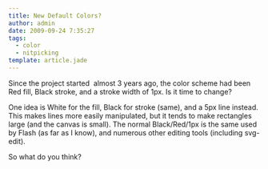 ```yaml
---
title: New Default Colors?
author: admin
date: 2009-09-24 7:35:27
tags: 
  - color
  - nitpicking
template: article.jade
---
```


Since the project started  almost 3 years ago, the color scheme had been Red fill, Black stroke, and a stroke width of 1px. Is it time to change?

One idea is White for the fill, Black for stroke (same), and a 5px line instead. This makes lines more easily manipulated, but it tends to make rectangles large (and the canvas is small). The normal Black/Red/1px is the same used by Flash (as far as I know), and numerous other editing tools (including svg-edit).

So what do you think?
